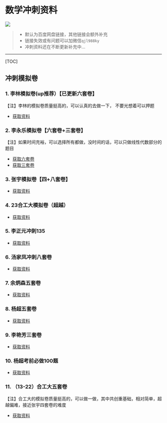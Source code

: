 # 数学冲刺资料

![](https://files.mdnice.com/user/21391/55766dc9-1d68-4412-a827-1c9462597f8a.png)

> - 默认为百度网盘链接，其他链接会额外补充
> - 链接失效或有问题可以加微信`qjl988ky`
> - 冲刺资料还在不断更新补充中...

------

[TOC]

## 冲刺模拟卷

### 1. 李林模拟卷(up推荐）【已更新六套卷】

【注】李林的模拟卷质量挺高的，可以认真的去做一下， 不要光想着可以押题

- [获取资料](https://pan.baidu.com/s/1XHkR9RuAzr0ut1IWAFSA7Q?pwd=gfhb)

### 2. 李永乐模拟卷【六套卷+三套卷】

【注】如果时间充裕，可以选择所有都做，没时间的话，可以只做线性代数部分的题目

- [获取六套卷](https://pan.baidu.com/s/1G4BoWkCasAnd_5t2cZvW8g?pwd=ak8q)
- [获取三套卷](https://pan.baidu.com/s/1lhoT3xbSnTjDdeiUr9_qDw?pwd=75d1)

### 3. 张宇模拟卷【四+八套卷】

- [获取资料](https://pan.baidu.com/s/1WWVmpxERvbBoi_86Nq_s2A?pwd=lya6)

### 4. 23合工大模拟卷（超越）

- [获取资料](https://pan.baidu.com/s/1LsC6uTOlyI1LgbIvMpdfMw?pwd=gfbs)

### 5. 李正元冲刺135

- [获取资料](https://pan.baidu.com/s/18cb24j1PgMfn2WzDiG78CQ?pwd=vf1w)

### 6. 汤家凤冲刺八套卷

- [获取资料](https://pan.baidu.com/s/14gfPmceTUxTqf6C1XfWoaQ?pwd=eges)


### 7. 余炳森五套卷

- [获取资料](https://pan.baidu.com/s/1mM1PEHvjG54SWZ0v38zXWA?pwd=d1z6)

### 8. 杨超五套卷

- [获取资料](https://pan.baidu.com/s/1xiwtclYUV5JG_SJC_AjVhA?pwd=nrvf)

### 9. 李艳芳三套卷

- [获取资料](https://pan.baidu.com/s/1Oy662ZAGkaXnN3uKsgbgmw?pwd=a8i5)

### 10. 杨超考前必做100题

- [获取资料](https://pan.baidu.com/s/1VsoPD0fEaMna3wXiyXepwQ?pwd=n9x1)

### 11. （13-22）合工大五套卷

【注】合工大的模拟卷质量挺高的，可以做一做，其中共创重基础，相对简单，超越偏难，接近张宇四套卷的难度

- [获取资料](https://pan.baidu.com/s/1cmay3Pa9TfaVlrO3SDs7tQ?pwd=l29x)